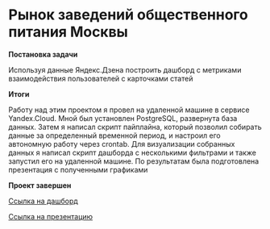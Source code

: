 # Рынок заведений общественного питания Москвы

<b>Постановка задачи</b>


Используя данные Яндекс.Дзена построить дашборд с метриками взаимодействия пользователей с карточками статей

<b>Итоги</b>

Работу над этим проектом я провел на удаленной машине в сервисе Yandex.Cloud. Мной
был установлен PostgreSQL, развернута база данных. Затем я написал скрипт пайплайна,
который позволил собирать данные за определенный временной период, и настроил его
автономную работу через crontab. Для визуализации собранных данных я написал скрипт
дашборда с несколькими фильтрами и также запустил его на удаленной машине. По
результатам была подготовлена презентация с полученными графиками

<b>Проект завершен</b>

[Ссылка на дашборд](https://public.tableau.com/app/profile/dmitriy1776/viz/Book1_16693041717980/Dashboard1)


[Ссылка на презентацию](https://docs.yandex.ru/docs/view?url=ya-disk%3A%2F%2F%2Fdisk%2FАнализ%20взаимодействия%20пользователей%20с%20карточками%20Яндекс.Дзен.pdf&name=Анализ%20взаимодействия%20пользователей%20с%20карточками%20Яндекс.Дзен.pdf&uid=1506764774&nosw=1)
